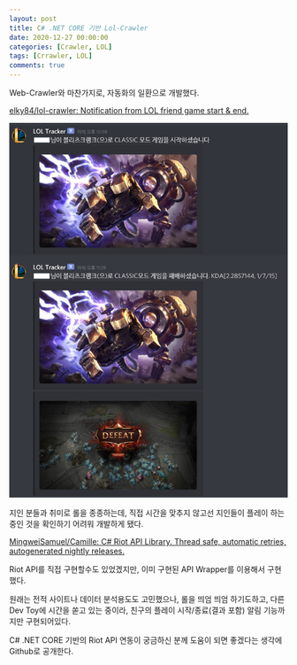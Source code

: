 ```yaml
---
layout: post
title: C# .NET CORE 기반 Lol-Crawler
date: 2020-12-27 00:00:00
categories: [Crawler, LOL]
tags: [Crrawler, LOL]
comments: true
---
```


Web-Crawler와 마찬가지로, 자동화의 일환으로 개발했다.

[elky84/lol-crawler: Notification from LOL friend game start & end.](https://github.com/elky84/lol-crawler)

![lol-crawler](/images/lol-crawler.png)

지인 분들과 취미로 롤을 종종하는데, 직접 시간을 맞추지 않고선 지인들이 플레이 하는 중인 것을 확인하기 어려워 개발하게 됐다.

[MingweiSamuel/Camille: C# Riot API Library. Thread safe, automatic retries, autogenerated nightly releases.](https://github.com/MingweiSamuel/Camille)

Riot API를 직접 구현할수도 있었겠지만, 이미 구현된 API Wrapper를 이용해서 구현했다.

원래는 전적 사이트나 데이터 분석용도도 고민했으나, 롤을 띄엄 띄엄 하기도하고, 다른 Dev Toy에 시간을 쏟고 있는 중이라, 친구의 플레이 시작/종료(결과 포함) 알림 기능까지만 구현되어있다.

C# .NET CORE 기반의 Riot API 연동이 궁금하신 분께 도움이 되면 좋겠다는 생각에 Github로 공개한다.
